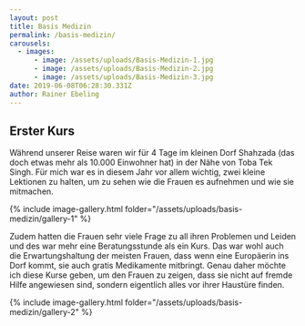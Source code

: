 ```yaml
---
layout: post
title: Basis Medizin
permalink: /basis-medizin/
carousels:
  - images:
      - image: /assets/uploads/Basis-Medizin-1.jpg
      - image: /assets/uploads/Basis-Medizin-2.jpg
      - image: /assets/uploads/Basis-Medizin-3.jpg
date: 2019-06-08T06:28:30.331Z
author: Rainer Ebeling
---
```


## Erster Kurs

Während unserer Reise waren wir für 4 Tage im kleinen Dorf Shahzada (das doch etwas mehr als 10.000 Einwohner hat) in der Nähe von Toba Tek Singh. Für mich war es in diesem Jahr vor allem wichtig, zwei kleine Lektionen zu halten, um zu sehen wie die Frauen es aufnehmen und wie sie mitmachen.

{% include image-gallery.html folder="/assets/uploads/basis-medizin/gallery-1" %}

Zudem hatten die Frauen sehr viele Frage zu all ihren Problemen und Leiden und des war mehr eine Beratungsstunde als ein Kurs. Das war wohl auch die Erwartungshaltung der meisten Frauen, dass wenn eine Europäerin ins Dorf kommt, sie auch gratis Medikamente mitbringt. Genau daher möchte ich diese Kurse geben, um den Frauen zu zeigen, dass sie nicht auf fremde Hilfe angewiesen sind, sondern eigentlich alles vor ihrer Haustüre finden.

{% include image-gallery.html folder="/assets/uploads/basis-medizin/gallery-2" %}

<script type="text/javascript" src="/assets/js/lightbox.js"></script>
<link rel="stylesheet" href="/assets/css/lightbox.css">